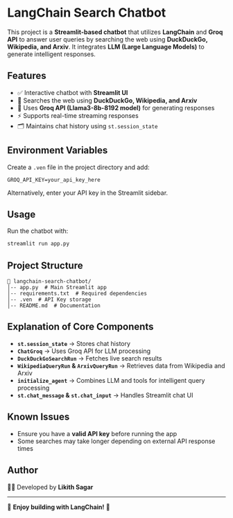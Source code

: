 # LangChain Search Chatbot


This project is a **Streamlit-based chatbot** that utilizes **LangChain** and **Groq API** to answer user queries by searching the web using **DuckDuckGo, Wikipedia, and Arxiv**. It integrates **LLM (Large Language Models)** to generate intelligent responses.


## Features
- ✅ Interactive chatbot with **Streamlit UI**
- 🔎 Searches the web using **DuckDuckGo, Wikipedia, and Arxiv**
- 🤖 Uses **Groq API (Llama3-8b-8192 model)** for generating responses
- ⚡ Supports real-time streaming responses
- 🗂 Maintains chat history using `st.session_state`


## Environment Variables
Create a `.ven` file in the project directory and add:
```
GROQ_API_KEY=your_api_key_here
```


Alternatively, enter your API key in the Streamlit sidebar.


## Usage
Run the chatbot with:
```bash
streamlit run app.py
```


## Project Structure
```
📂 langchain-search-chatbot/
│-- app.py  # Main Streamlit app
│-- requirements.txt  # Required dependencies
│-- .ven  # API Key storage
│-- README.md  # Documentation
```


## Explanation of Core Components
- **`st.session_state`** → Stores chat history
- **`ChatGroq`** → Uses Groq API for LLM processing
- **`DuckDuckGoSearchRun`** → Fetches live search results
- **`WikipediaQueryRun` & `ArxivQueryRun`** → Retrieves data from Wikipedia and Arxiv
- **`initialize_agent`** → Combines LLM and tools for intelligent query processing
- **`st.chat_message` & `st.chat_input`** → Handles Streamlit chat UI


## Known Issues
- Ensure you have a **valid API key** before running the app
- Some searches may take longer depending on external API response times


## Author
👨‍💻 Developed by **Likith Sagar**


---
🌟 **Enjoy building with LangChain!** 🌟

